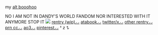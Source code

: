 my [alt booohoo](https://github.com/Ieipzig)


NO I AM NOT IN DANDY'S WORLD FANDOM NOR INTERESTED WITH IT ANYMORE STOP IT
![](https://files.catbox.moe/qapemo.png)
[rentry (wip)⸝⸝](https://rentry.co/sapper) [atabook⸝⸝](https://dozer.atabook.org/) [twitter/x⸝⸝](https://x.com/DlVINEMACHINERY) [other rentry⸝⸝](https://rentry.co/taffye) [prn cc⸝⸝](https://pronouns.cc/@karI) [ao3⸝⸝](https://archiveofourown.org/users/kaub/profile) [pinterest⸝⸝](https://pin.it/2HTwco3Ge) ᶻ 𝗓 𐰁
